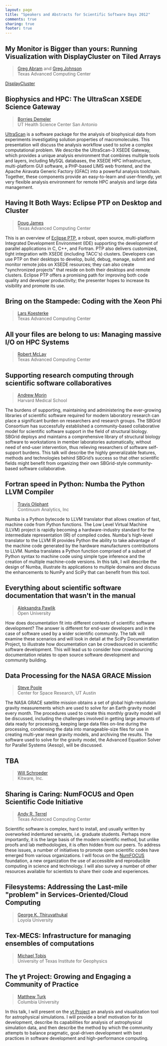 ```yaml
---
layout: page
title: "Speakers and Abstracts for Scientific Software Days 2012"
comments: true
sharing: true
footer: true
---
```


## <a id="abram"></a>My Monitor is Bigger than yours: Running Visualization with DisplayCluster on Tiled Arrays 

>  [Greg Abram](http://www.tacc.utexas.edu/staff/gregory-d.-abram) and [Greg Johnson](http://www.tacc.utexas.edu/staff/greg-p.-johnson)</a>  
> Texas Advanced Computing Center

[DisplayCluster](https://github.com/TACC/DisplayCluster)

##  <a id="demeler"></a>Biophysics and HPC: The UltraScan XSEDE Science Gateway

> [Borries Demeler](http://www.demeler.uthscsa.edu/)  
> UT Health Science Center San Antonio

[UltraScan](http://www.ultrascan.uthscsa.edu) is a software package for the analysis of biophysical data from experiments investigating solution properties of macromolecules. This presentation will discuss the analysis workflow used to solve a complex computational problem. We describe the UltraScan-3 XSEDE Gateway, which provides a unique analysis environment that  combines multiple tools and layers, including MySQL databases, the XSEDE HPC infrastructure, multi-platform GUI software, a PHP-based LIMS web frontend, and the Apache Airavata Generic Factory (GFAC) into a powerful analysis toolchain. Together, these components provide an easy-to-learn and user-friendly, yet very flexible analysis environment for remote HPC analysis and large data management.

## <a id="james"></a>Having It Both Ways: Eclipse PTP on Desktop and Cluster

> [Doug James](http://www.tacc.utexas.edu/staff/douglas-james)  
> Texas Advanced Computing Center

This is an overview of [Eclipse PTP](www.eclipse.org/ptp), a robust, open source, multi-platform Integrated Development Environment (IDE) supporting the development of parallel applications in C, C++, and Fortran.  PTP also delivers customized, tight integration with XSEDE (including TACC's) clusters. Developers can use PTP on their desktops to develop, build, debug, manage, submit and monitor remote jobs on XSEDE resources; they can also create "synchronized projects" that reside on both their desktops and remote clusters. Eclipse PTP offers a promising path for improving both code quality and developer productivity; the presenter hopes to increase its visibility and promote its use.


## <a id="koesterke"></a>Bring on the Stampede: Coding with the Xeon Phi

> [Lars Koesterke](http://www.tacc.utexas.edu/staff/lars-koesterke)  
> Texas Advanced Computing Center

## <a id="mclay"></a>All your files are belong to us: Managing massive I/O on HPC Systems

> [Robert McLay](http://www.tacc.utexas.edu/staff/robert-mclay)  
> Texas Advanced Computing Center

## <a id="morin"></a>Supporting research computing through scientific software collaboratives

> [Andrew Morin](http://hkl.hms.harvard.edu/)  
> Harvard Medical School

The burdens of supporting, maintaining and administering the ever-growing
libraries of scientific software required for modern laboratory research can
place a significant burden on researchers and research groups.  The SBGrid
Consortium has successfully established a community-based collaborative model
for scientific software support in the field of structural biology. SBGrid
deploys and maintains a comprehensive library of structural biology software to
workstations in member laboratories automatically, without need of end-user
intervention, thus relieving researchers of software self-support burdens.
This talk will describe the highly generalizable features, methods and
technologies behind SBGrid’s success so that other scientific fields might
benefit from organizing their own SBGrid-style community-based software
collaborative.

## <a id="oliphant"></a>Fortran speed in Python: Numba the Python LLVM Compiler

> [Travis Oliphant](http://www.continuum.io/our-team.html#travis)  
> Continuum Analytics, Inc

Numba is a Python bytecode to LLVM translator that allows creation of fast, machine code from Python functions. The Low Level Virtual Machine (LLVM) project is rapidly becoming a hardware-industry standard for the intermediate representation (IR) of compiled codes. Numba's high-level translator to the LLVM IR provides Python the ability to take advantage of the machine code generated by the hardware manufacturers contributions to LLVM. Numba translates a Python function comprised of a subset of Python syntax to machine code using simple type inference and the creation of multiple machine-code versions. In this talk, I will describe the design of Numba, illustrate its applications to multiple domains and discuss the enhancements to NumPy and SciPy that can benefit from this tool.

## <a id="pawlik"></a>Everything about scientific software documentation that wasn't in the manual

> [Aleksandra Pawlik](http://users.mct.open.ac.uk/anp58/)  
> Open University

How does documentation fit into different contexts of scientific software development? The answer is different for end-user developers and in the case of software used by a wider scientific community. The talk will examine these scenarios and will look in detail at the SciPy Documentation Project, to illustrate how documentation can be crowdsourced in scientific software development. This will lead us to consider how crowdsourcing documentation relates to open source software development and community building.

## <a id="poole"></a>Data Processing for the NASA GRACE Mission

> [Steve Poole](http://www.csr.utexas.edu/info/staff/poole.html)  
> Center for Space Research, UT Austin

The NASA GRACE satellite mission obtains a set of global high-resolution
gravity measurements which are used to solve for an Earth gravity model every
month.  The procedures used to create this monthly gravity model will be
discussed, including the challenges involved in getting large amounts of data
ready for processing, keeping large data files on-line during the processing,
condensing the data into manageable-size files for use in creating multi-year
mean gravity models, and archiving the results.  The software used to solve for
the gravity model, the Advanced Equation Solver for Parallel Systems (Aesop),
will be discussed.

## <a id="schroeder"></a> TBA

> [Will Schroeder](http://www.kitware.com/company/team/schroeder.html)  
>  Kitware, Inc.

## <a id="terrel"></a>Sharing is Caring: NumFOCUS and Open Scientific Code Initiative

> [Andy R. Terrel](andy.terrel.us)  
> Texas Advanced Computing Center

Scientific software is complex, hard to install, and usually written by overworked indentured servants, i.e. graduate students.  Perhaps more importantly, it is the large basis of the modern scientific method, but unlike proofs and lab methodologies, it is often hidden from our peers. To address these issues, a number of initiatives to promote open scientific codes have emerged from various organizations.  I will focus on the [NumFOCUS](http://numfocus.org/) foundation, a new organization the use of accessible and reproducible computing in science and technology.  I will also survey a number of other resources available for scientists to share their code and experiences.

## <a id="thiruvathukal"></a> Filesystems: Addressing the Last-mile "problem" in Services-Oriented/Cloud Computing

> [George K. Thiruvathukal](http://works.bepress.com/gkthiruvathukal/)  
> Loyola University

## <a id="tobis"></a>Tex-MECS: Infrastructure for managing ensembles of computations

> [Michael Tobis](http://www.ig.utexas.edu/people/staff/tobis/)  
> University of Texas Institute for Geophysics

## <a id="turk"></a> The yt Project: Growing and Engaging a Community of Practice

> [Matthew Turk](https://sites.google.com/site/matthewturk/)  
> Columbia University

In this talk, I will present on the [yt Project](http://yt-project.org/) an
analysis and visualization tool for astrophysical simulations.  I will provide
a brief motivation for its development, describe its capabilities for analysis
of astrophysical simulation data, and then describe the method by which the
community attempts to balance pragmatic, goal-driven development with best
practices in software development and high-performance computing.
